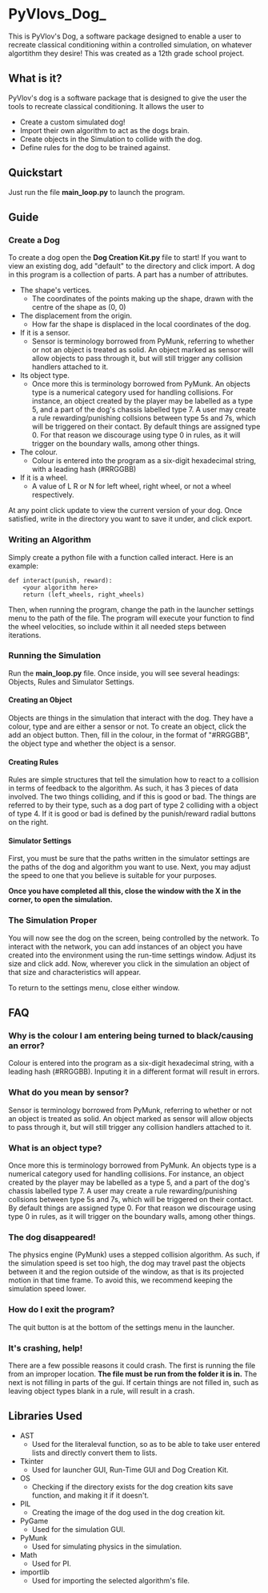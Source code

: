# PyVlovs_Dog_
This is PyVlov's Dog, a software package designed to enable a user to recreate classical conditioning within a controlled simulation, on whatever algortithm they desire! This was created as a 12th grade school project.


## What is it?

PyVlov's dog is a software package that is designed to give the user the tools to recreate classical conditioning. It allows the user to 
 - Create a custom simulated dog!
 - Import their own algorithm to act as the dogs brain.
 - Create objects in the Simulation to collide with the dog.
 - Define rules for the dog to be trained against.

## Quickstart
Just run the file <b>main_loop.py</b> to launch the program.

## Guide
### Create a Dog
To create a dog open the <b>Dog Creation Kit.py</b> file to start! If you want to view an existing dog, add "default" to the directory and click import. A dog in this program is a collection of parts. A part has a number of attributes.
- The shape's vertices.
    - The coordinates of the points making up the shape, drawn with the centre of the shape as (0, 0)
- The displacement from the origin.
    - How far the shape is displaced in the local coordinates of the dog.
- If it is a sensor.
    - Sensor is terminology borrowed from PyMunk, referring to whether or not an object is treated as solid. An object marked as sensor  will allow objects to pass through it, but will still trigger any collision handlers attached to it.
- Its object type.
    - Once more this is terminology borrowed from PyMunk. An objects type is a numerical category used for handling collisions. For     instance, an object created by the player may be labelled as a type 5, and a part of the dog's chassis labelled type 7. A user may create a rule rewarding/punishing collsions between type 5s and 7s, which will be triggered on their contact. By default things are assigned type 0. For that reason we discourage using type 0 in rules, as it will trigger on the boundary walls, among other things. 
- The colour.
    - Colour is entered into the program as a six-digit hexadecimal string, with a leading hash (#RRGGBB)
- If it is a wheel.
    - A value of L R or N for left wheel, right wheel, or not a wheel respectively.
    
At any point click update to view the current version of your dog. Once satisfied, write in the directory you want to save it under, and click export.
### Writing an Algorithm
Simply create a python file with a function called interact. Here is an example:
```
def interact(punish, reward):
    <your algorithm here>
    return (left_wheels, right_wheels)
```
Then, when running the program, change the path in the launcher settings menu to the path of the file. The program will execute your function to find the wheel velocities, so include within it all needed steps between iterations.

### Running the Simulation
Run the <b>main_loop.py</b> file. Once inside, you will see several headings: Objects, Rules and Simulator Settings.
#### Creating an Object
Objects are things in the simulation that interact with the dog. They have a colour, type and are either a sensor or not. To create an object, click the add an object button. Then, fill in the colour, in the format of "#RRGGBB", the object type and whether the object is a sensor.
#### Creating Rules
Rules are simple structures that tell the simulation how to react to a collision in terms of feedback to the algorithm. As such, it has 3 pieces of data involved. The two things colliding, and if this is good or bad. The things are referred to by their type, such as a dog part of type 2 colliding with a object of type 4. If it is good or bad is defined by the punish/reward radial buttons on the right.
#### Simulator Settings
First, you must be sure that the paths written in the simulator settings are the paths of the dog and algorithm you want to use. Next, you may adjust the speed to one that you believe is suitable for your purposes.

<b>Once you have completed all this, close the window with the X in the corner, to open the simulation.</b>

### The Simulation Proper
You will now see the dog on the screen, being controlled by the network. To interact with the network, you can add instances of an object you have created into the environment using the run-time settings window. Adjust its size and click add. Now, wherever you click in the simulation an object of that size and characteristics will appear.

To return to the settings menu, close either window.

## FAQ
### Why is the colour I am entering being turned to black/causing an error?
Colour is entered into the program as a six-digit hexadecimal string, with a leading hash (#RRGGBB). Inputing it in a different format will result in errors. 

### What do you mean by sensor?
Sensor is terminology borrowed from PyMunk, referring to whether or not an object is treated as solid. An object marked as sensor will allow objects to pass through it, but will still trigger any collision handlers attached to it.

### What is an object type?
Once more this is terminology borrowed from PyMunk. An objects type is a numerical category used for handling collisions. For instance, an object created by the player may be labelled as a type 5, and a part of the dog's chassis labelled type 7. A user may create a rule rewarding/punishing collsions between type 5s and 7s, which will be triggered on their contact. By default things are assigned type 0. For that reason we discourage using type 0 in rules, as it will trigger on the boundary walls, among other things. 

### The dog disappeared!
The physics engine (PyMunk) uses a stepped collision algorithm. As such, if the simulation speed is set too high, the dog may travel past the objects between it and the region outside of the window, as that is its projected motion in that time frame. To avoid this, we recommend keeping the simulation speed lower.

### How do I exit the program?
The quit button is at the bottom of the settings menu in the launcher.

### It's crashing, help!
There are a few possible reasons it could crash. The first is running the file from an improper location. <b>The file must be run from the folder it is in.</b> The next is not filling in parts of the gui. If certain things are not filled in, such as leaving object types blank in a rule, will result in a crash.

## Libraries Used
- AST
  - Used for the literaleval function, so as to be able to take user entered lists and directly convert them to lists.
- Tkinter
  - Used for launcher GUI, Run-Time GUI and Dog Creation Kit.
- OS
  - Checking if the directory exists for the dog creation kits save function, and making it if it doesn't.
- PIL
  - Creating the image of the dog used in the dog creation kit.
- PyGame
  - Used for the simulation GUI.
- PyMunk
  - Used for simulating physics in the simulation.
- Math
  - Used for PI.
- importlib
  - Used for importing the selected algorithm's file.

